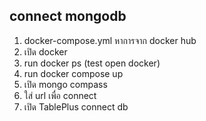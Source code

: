 ## connect mongodb
1. docker-compose.yml หาการจาก docker hub
2. เปิด docker 
3. run docker ps (test open docker)
4. run docker compose up
5. เปิด mongo compass
6. ใส่ url เพื่อ connect
7. เปิด TablePlus connect db 